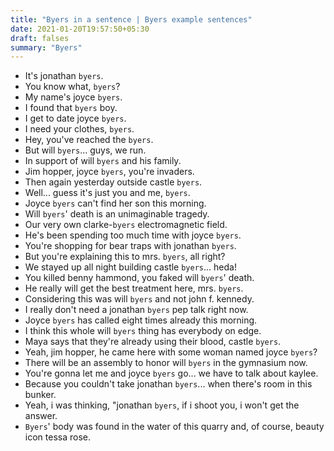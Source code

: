 ```yaml
---
title: "Byers in a sentence | Byers example sentences"
date: 2021-01-20T19:57:50+05:30
draft: falses
summary: "Byers"
---
```

- It's jonathan `byers`.
- You know what, `byers`?
- My name's joyce `byers`.
- I found that `byers` boy.
- I get to date joyce `byers`.
- I need your clothes, `byers`.
- Hey, you've reached the `byers`.
- But will `byers`... guys, we run.
- In support of will `byers` and his family.
- Jim hopper, joyce `byers`, you're invaders.
- Then again yesterday outside castle `byers`.
- Well... guess it's just you and me, `byers`.
- Joyce `byers` can't find her son this morning.
- Will `byers`' death is an unimaginable tragedy.
- Our very own clarke-`byers` electromagnetic field.
- He's been spending too much time with joyce `byers`.
- You're shopping for bear traps with jonathan `byers`.
- But you're explaining this to mrs. `byers`, all right?
- We stayed up all night building castle `byers`... heda!
- You killed benny hammond, you faked will `byers`' death.
- He really will get the best treatment here, mrs. `byers`.
- Considering this was will `byers` and not john f. kennedy.
- I really don't need a jonathan `byers` pep talk right now.
- Joyce `byers` has called eight times already this morning.
- I think this whole will `byers` thing has everybody on edge.
- Maya says that they're already using their blood, castle `byers`.
- Yeah, jim hopper, he came here with some woman named joyce `byers`?
- There will be an assembly to honor will `byers` in the gymnasium now.
- You're gonna let me and joyce `byers` go... we have to talk about kaylee.
- Because you couldn't take jonathan `byers`... when there's room in this bunker.
- Yeah, i was thinking, "jonathan `byers`, if i shoot you, i won't get the answer.
- `Byers`' body was found in the water of this quarry and, of course, beauty icon tessa rose.
                 
